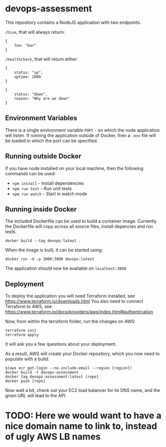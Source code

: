 # devops-assessment

This repository contains a NodeJS application with two endpoints.

`/hive`, that will always return:

```
{
    foo: "bar"
}
```

`/healthcheck`, that will return either:

```
{
    status: "up",
    uptime: 2000
}
```

```
{
    status: "down",
    reason: "Why are we down"
}
```

## Environment Variables
There is a single environment variable `PORT` - on which the node application will listen.  If running the application outside of Docker, then a `.env` file will be loaded in which the port can be specified.

## Running outside Docker

If you have node installed on your local machine, then the following commands can be used:

* `npm install` - Install dependencies
* `npm run test` - Run unit tests
* `npm run watch` - Start in watch mode

## Running inside Docker
The included Dockerfile can be used to build a container image. Currently the Dockerfile will copy across all source files, install depencies and run tests.

```
docker build --tag devops:latest .
```

When the image is built, it can be started using:

```
docker run -d -p 3000:3000 devops:latest
```

The application should now be available on `localhost:3000`

## Deployment

To deploy the application you will need Terraform installed, see https://www.terraform.io/downloads.html
You also need to connect Terraform to AWS, see https://www.terraform.io/docs/providers/aws/index.html#authentication

Now, from within the terraform folder, run the changes on AWS:
```
terraform init
terraform apply
```

It will ask you a few questions about your deployment.

As a result, AWS will create your Docker repository, which you now need to populate with a build:
```
$(aws ecr get-login --no-include-email --region [region])
docker build -t devops-assessment .
docker tag devops-assessment:latest [repo]
docker push [repo]
```

Now wait a bit, check out your EC2 load balancer for its DNS name, and the given URL will lead to the API.

# TODO: Here we would want to have a nice domain name to link to, instead of ugly AWS LB names

